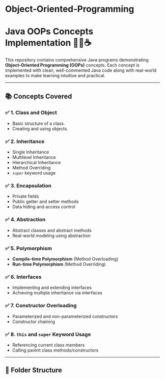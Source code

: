 # Object-Oriented-Programming
# Java OOPs Concepts Implementation 👨‍💻☕

This repository contains comprehensive Java programs demonstrating **Object-Oriented Programming (OOPs)** concepts. Each concept is implemented with clean, well-commented Java code along with real-world examples to make learning intuitive and practical.

---

## 📚 Concepts Covered

### ✅ 1. **Class and Object**
- Basic structure of a class.
- Creating and using objects.

### ✅ 2. **Inheritance**
- Single Inheritance
- Multilevel Inheritance
- Hierarchical Inheritance
- Method Overriding
- `super` keyword usage

### ✅ 3. **Encapsulation**
- Private fields
- Public getter and setter methods
- Data hiding and access control

### ✅ 4. **Abstraction**
- Abstract classes and abstract methods
- Real-world modeling using abstraction

### ✅ 5. **Polymorphism**
- **Compile-time Polymorphism** (Method Overloading)
- **Run-time Polymorphism** (Method Overriding)

### ✅ 6. **Interfaces**
- Implementing and extending interfaces
- Achieving multiple inheritance via interfaces

### ✅ 7. **Constructor Overloading**
- Parameterized and non-parameterized constructors
- Constructor chaining

### ✅ 8. **`this` and `super` Keyword Usage**
- Referencing current class members
- Calling parent class methods/constructors

---

## 📂 Folder Structure

